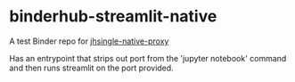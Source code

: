 # binderhub-streamlit-native

A test Binder repo for [jhsingle-native-proxy](https://github.com/ideonate/jhsingle-native-proxy/)

Has an entrypoint that strips out port from the 'jupyter notebook' command and then runs streamlit on the port provided.
